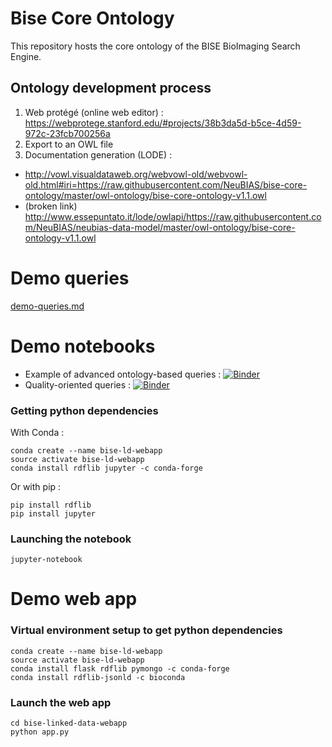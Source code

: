 # Bise Core Ontology

This repository hosts the core ontology of the BISE BioImaging Search Engine. 

## Ontology development process 
1. Web protégé (online web editor) : https://webprotege.stanford.edu/#projects/38b3da5d-b5ce-4d59-972c-23fcb700256a 
2. Export to an OWL file
3. Documentation generation (LODE) : 
  - http://vowl.visualdataweb.org/webvowl-old/webvowl-old.html#iri=https://raw.githubusercontent.com/NeuBIAS/bise-core-ontology/master/owl-ontology/bise-core-ontology-v1.1.owl
  - (broken link) http://www.essepuntato.it/lode/owlapi/https://raw.githubusercontent.com/NeuBIAS/neubias-data-model/master/owl-ontology/bise-core-ontology-v1.1.owl

# Demo queries
[demo-queries.md](demo-queries.md)

# Demo notebooks 
 - Example of advanced ontology-based queries : [![Binder](https://mybinder.org/badge_logo.svg)](https://mybinder.org/v2/gh/NeuBIAS/bise-core-ontology/master?filepath=advanced-queries-demo.ipynb)
 - Quality-oriented queries : [![Binder](https://mybinder.org/badge_logo.svg)](https://mybinder.org/v2/gh/NeuBIAS/bise-core-ontology/master?filepath=quality-curation-queries.ipynb)

### Getting python dependencies
With Conda :
```
conda create --name bise-ld-webapp
source activate bise-ld-webapp
conda install rdflib jupyter -c conda-forge
```
Or with pip :
```
pip install rdflib
pip install jupyter
```
### Launching the notebook
```
jupyter-notebook
```

 
# Demo web app
### Virtual environment setup to get python dependencies
```
conda create --name bise-ld-webapp
source activate bise-ld-webapp
conda install flask rdflib pymongo -c conda-forge
conda install rdflib-jsonld -c bioconda
```
### Launch the web app
```
cd bise-linked-data-webapp
python app.py
```
